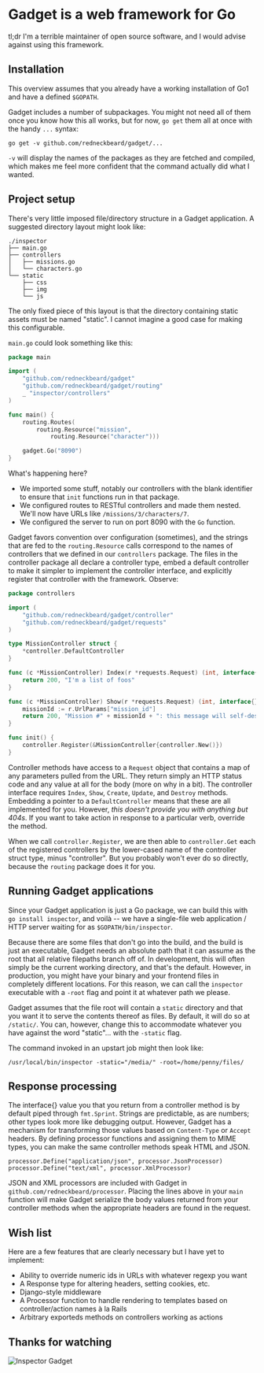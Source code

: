 Gadget is a web framework for Go
================================

tl;dr I'm a terrible maintainer of open source software, and I would advise
against using this framework.

Installation
------------

This overview assumes that you already have a working installation of Go1 and
have a defined `$GOPATH`.

Gadget includes a number of subpackages. You might not need all of them once
you know how this all works, but for now, `go get` them all at once with the
handy `...` syntax:

    go get -v github.com/redneckbeard/gadget/...

`-v` will display the names of the packages as they are fetched and compiled,
which makes me feel more confident that the command actually did what I wanted.

Project setup
-------------

There's very little imposed file/directory structure in a Gadget application. A
suggested directory layout might look like:

    ./inspector
    ├── main.go
    ├── controllers
    │   ├── missions.go
    │   └── characters.go
    └── static
        ├── css
        ├── img
        └── js

The only fixed piece of this layout is that the directory containing static
assets must be named "static". I cannot imagine a good case for making this
configurable.

`main.go` could look something like this:

```Go
package main

import (
	"github.com/redneckbeard/gadget"
	"github.com/redneckbeard/gadget/routing"
	_ "inspector/controllers"
)

func main() {
	routing.Routes(
		routing.Resource("mission",
			routing.Resource("character")))

	gadget.Go("8090")
}
```

What's happening here?

* We imported some stuff, notably our controllers with the blank identifier to ensure that `init` functions run in that package.
* We configured routes to RESTful controllers and made them nested. We'll now have URLs like `/missions/3/characters/7`.
* We configured the server to run on port 8090 with the `Go` function.

Gadget favors convention over configuration (sometimes), and the strings that are fed to the `routing.Resource` calls correspond to the names of controllers that we defined in our `controllers` package. The files in the controller package all declare a controller type, embed a default controller to make it simpler to implement the controller interface, and explicitly register that controller with the framework. Observe:

```Go
package controllers

import (
	"github.com/redneckbeard/gadget/controller"
	"github.com/redneckbeard/gadget/requests"
)

type MissionController struct {
	*controller.DefaultController
}

func (c *MissionController) Index(r *requests.Request) (int, interface{}) {
	return 200, "I'm a list of foos"
}

func (c *MissionController) Show(r *requests.Request) (int, interface{}) {
	missionId := r.UrlParams["mission_id"]
	return 200, "Mission #" + missionId + ": this message will self-destruct."
}

func init() {
	controller.Register(&MissionController{controller.New()})
}
```

Controller methods have access to a `Request` object that contains a map of any parameters pulled from the URL. They return simply an HTTP status code and any value at all for the body (more on why in a bit). The controller interface requires `Index`, `Show`, `Create`, `Update`, and `Destroy` methods. Embedding a pointer to a `DefaultController` means that these are all implemented for you. However, _this doesn't provide you with anything but 404s_. If you want to take action in response to a particular verb, override the method.

When we call `controller.Register`, we are then able to `controller.Get` each
of the registered controllers by the lower-cased name of the controller struct
type, minus "controller". But you probably won't ever do so directly, because
the `routing` package does it for you.

Running Gadget applications
---------------------------

Since your Gadget application is just a Go package, we can build this with `go install inspector`, and voilà -- we have a single-file web application / HTTP server waiting for as `$GOPATH/bin/inspector`.

Because there are some files that don't go into the build, and the build is just an executable, Gadget needs an absolute path that it can assume as the root that all relative filepaths branch off of. In development, this will often simply be the current working directory, and that's the default. However, in production, you might have your binary and your frontend files in completely different locations. For this reason, we can call the `inspector` executable with a `-root` flag and point it at whatever path we please.

Gadget assumes that the file root will contain a `static` directory and that you want it to serve the contents thereof as files. By default, it will do so at `/static/`. You can, however, change this to accommodate whatever you have against the word "static"... with the `-static` flag.

The command invoked in an upstart job might then look like:

    /usr/local/bin/inspector -static="/media/" -root=/home/penny/files/

Response processing
-------------------

The interface{} value you that you return from a controller method is by
default piped through `fmt.Sprint`. Strings are predictable, as are numbers;
other types look more like debugging output. However, Gadget has a mechanism
for transforming those values based on `Content-Type` or `Accept` headers. By defining processor functions and assigning them to MIME types, you can make the same controller methods speak HTML and JSON.

    processor.Define("application/json", processor.JsonProcessor)
    processor.Define("text/xml", processor.XmlProcessor)

JSON and XML processors are included with Gadget in `github.com/redneckbeard/processor`. Placing the lines above in your `main` function will make Gadget serialize the body values returned from your controller methods when the appropriate headers are found in the request.

Wish list
---------

Here are a few features that are clearly necessary but I have yet to implement:

* Ability to override numeric ids in URLs with whatever regexp you want
* A Response type for altering headers, setting cookies, etc.
* Django-style middleware
* A Processor function to handle rendering to templates based on controller/action names à la Rails
* Arbitrary exporteds methods on controllers working as actions

Thanks for watching
-------------------

![Inspector Gadget](http://www.disneyclips.com/imagesnewb6/imageslwrakr01/inspectorgadget4.gif)
